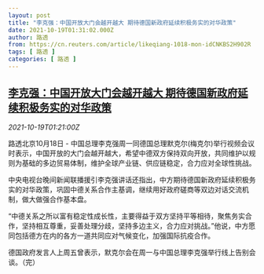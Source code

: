 ```yaml
---
layout: post
title: "李克强：中国开放大门会越开越大 期待德国新政府延续积极务实的对华政策"
date: 2021-10-19T01:31:02.000Z
author: 路透
from: https://cn.reuters.com/article/likeqiang-1018-mon-idCNKBS2H902R
tags: [ 路透 ]
categories: [ 路透 ]
---
```

<!--1634607062000-->
[李克强：中国开放大门会越开越大 期待德国新政府延续积极务实的对华政策](https://cn.reuters.com/article/likeqiang-1018-mon-idCNKBS2H902R)
------

<div>
<div><i>2021-10-19T01:21:00Z</i></div><p>路透北京10月18日 - 中国总理李克强周一同德国总理默克尔(梅克尔)举行视频会议时表示，中国开放的大门会越开越大，希望中德双方保持双向开放，共同维护以规则为基础的多边贸易体制，维护全球产业链、供应链稳定，合力应对全球性挑战。</p><p>中央电视台晚间新闻联播援引李克强讲话还指出，中方期待德国新政府延续积极务实的对华政策，巩固中德关系合作主基调，继续用好政府磋商等双边对话交流机制，做大做强合作基本盘。</p><p>“中德关系之所以富有稳定性成长性，主要得益于双方坚持平等相待，聚焦务实合作，坚持相互尊重，妥善处理分歧，坚持多边主义，合力应对挑战。”他说，中方愿同包括德方在内的各方一道共同应对气候变化，加强国际抗疫合作。</p><p>德国政府发言人上周五曾表示，默克尔会在周一与中国总理李克强举行线上告别会谈。（完）</p>
</div>
